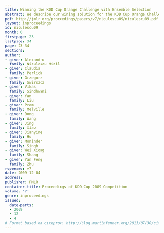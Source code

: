 ```yaml
---
title: Winning the KDD Cup Orange Challenge with Ensemble Selection
abstract: We describe our wining solution for the KDD Cup Orange Challenge.
pdf: http://jmlr.org/proceedings/papers/v7/niculescu09/niculescu09.pdf
layout: inproceedings
id: niculescu09
month: 0
firstpage: 23
lastpage: 34
page: 23-34
sections: 
author:
- given: Alexandru
  family: Niculescu-Mizil
- given: Claudia
  family: Perlich
- given: Grzegorz
  family: Swirszcz
- given: Vikas
  family: Sindhwani
- given: Yan
  family: Liu
- given: Prem
  family: Melville
- given: Dong
  family: Wang
- given: Jing
  family: Xiao
- given: Jianying
  family: Hu
- given: Moninder
  family: Singh
- given: Wei Xiong
  family: Shang
- given: Yan Feng
  family: Zhu
reponame: v7
date: 2009-12-04
address: 
publisher: PMLR
container-title: Proceedings of KDD-Cup 2009 Competition
volume: '7'
genre: inproceedings
issued:
  date-parts:
  - 2009
  - 12
  - 4
# Format based on citeproc: http://blog.martinfenner.org/2013/07/30/citeproc-yaml-for-bibliographies/
---
```

